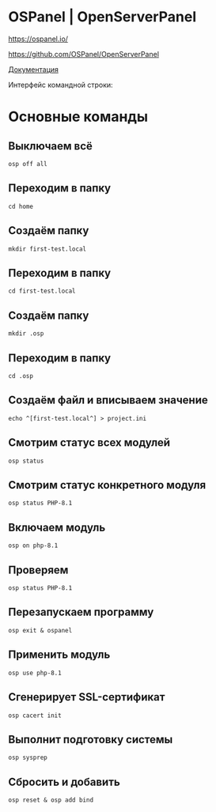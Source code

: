 # OSPanel | OpenServerPanel

https://ospanel.io/

https://github.com/OSPanel/OpenServerPanel

[Документация](https://github.com/OSPanel/OpenServerPanel/wiki)

Интерфейс командной строки:

# Основные команды

## Выключаем всё
```osp off all```

## Переходим в папку
```cd home```

## Создаём папку
```mkdir first-test.local```

## Переходим в папку
```cd first-test.local```

## Создаём папку
```mkdir .osp```

## Переходим в папку
```cd .osp```

## Создаём файл и вписываем значение
```echo ^[first-test.local^] > project.ini```

## Смотрим статус всех модулей
```osp status```

## Смотрим статус конкретного модуля
```osp status PHP-8.1```

## Включаем модуль
```osp on php-8.1```

## Проверяем
```osp status PHP-8.1```

## Перезапускаем программу
```osp exit & ospanel```

## Применить модуль
```osp use php-8.1```

## Сгенерирует SSL-сертификат
```osp cacert init```

## Выполнит подготовку системы
```osp sysprep```

## Сбросить и добавить
```osp reset & osp add bind```
